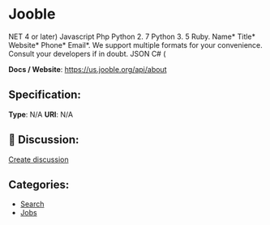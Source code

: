 # Jooble


NET 4 or later) Javascript Php Python 2. 7 Python 3. 5 Ruby.  Name* Title* Website* Phone* Email*. We support multiple formats for your convenience. Consult your developers if in doubt. JSON C# (

**Docs / Website**: https://us.jooble.org/api/about

## Specification:
**Type**:  N/A 
**URI**:  N/A 

## 💬 Discussion:
[Create discussion](link)

## Categories:
- [Search](https://github.com/apis-list/apis-list#search)
- [Jobs](https://github.com/apis-list/apis-list#jobs)





